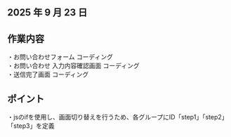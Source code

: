 ## 2025 年 9 月 23 日

## 作業内容
・お問い合わせフォーム コーディング<br>
・お問い合わせ 入力内容確認画面 コーディング<br>
・送信完了画面 コーディング

## ポイント
・jsのifを使用し、画面切り替えを行うため、各グループにID「step1」「step2」「step3」を定義